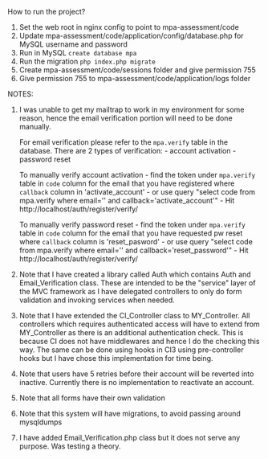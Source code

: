 How to run the project?

1. Set the web root in nginx config to point to mpa-assessment/code
2. Update mpa-assessment/code/application/config/database.php for MySQL username and password
3. Run in MySQL `create database mpa`
4. Run the migration `php index.php migrate`
5. Create mpa-assessment/code/sessions folder and give permission 755
6. Give permission 755 to mpa-assessment/code/application/logs folder

NOTES:
1.  I was unable to get my mailtrap to work in my environment for some reason, hence the email verification portion will need to be done manually.

    For email verification please refer to the `mpa.verify` table in the database.
    There are 2 types of verification:
        - account activation
        - password reset

    To manually verify account activation
        -   find the token under `mpa.verify` table in `code` column for the email that you have registered where `callback` column in 'activate_account'
        -   or use query "select code from mpa.verify where email='<your-email>' and callback='activate_account'"
        -   Hit http://localhost/auth/register/verify/<the-token-code-from-verify-table>

    To manually verify password reset 
        -   find the token under `mpa.verify` table in `code` column for the email that you have requested pw reset where `callback` column is 'reset_pasword'
        -   or use query "select code from mpa.verify where email='<your-email>' and callback='reset_password'"
        -   Hit http://localhost/auth/register/verify/<the-token-code-from-verify-table>

2.  Note that I have created a library called Auth which contains Auth and Email_Verification class. These are intended to be the "service" layer of the MVC framework as I have delegated controllers to only do form validation and invoking services when needed.

3. Note that I have extended the CI_Controller class to MY_Controller. All controllers which requires authenticated access will have to extend from MY_Controller as there is an additional authentication check. This is because CI does not have middlewares and hence I do the checking this way. The same can be done using hooks in CI3 using pre-controller hooks but I have chose this implementation for time being.

4. Note that users have 5 retries before their account will be reverted into inactive. Currently there is no implementation to reactivate an account.

5. Note that all forms have their own validation

6. Note that this system will have migrations, to avoid passing around mysqldumps

7. I have added Email_Verification.php class but it does not serve any purpose. Was testing a theory.